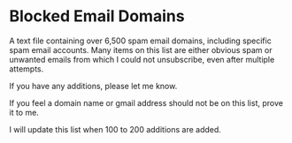 # Blocked Email Domains
A text file containing over 6,500 spam email domains, including specific spam email accounts.  Many items on this list are either obvious spam or unwanted emails from which I could not unsubscribe, even after multiple attempts.

If you have any additions, please let me know.

If you feel a domain name or gmail address should not be on this list, prove it to me.

I will update this list when 100 to 200 additions are added.
